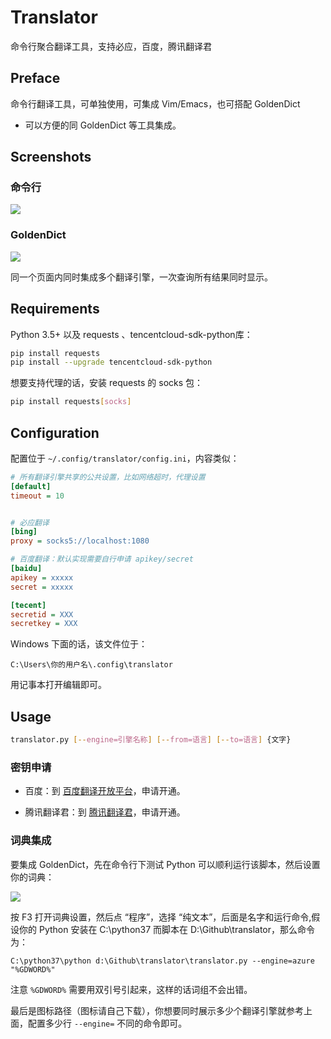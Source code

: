 # Translator

命令行聚合翻译工具，支持必应，百度，腾讯翻译君

## Preface

命令行翻译工具，可单独使用，可集成 Vim/Emacs，也可搭配 GoldenDict

- 可以方便的同 GoldenDict 等工具集成。

## Screenshots

### 命令行

![](images/linux.png)

### GoldenDict

![](images/goldendict.png)

同一个页面内同时集成多个翻译引擎，一次查询所有结果同时显示。

## Requirements

Python 3.5+ 以及 requests 、tencentcloud-sdk-python库：

```bash
pip install requests
pip install --upgrade tencentcloud-sdk-python
```

想要支持代理的话，安装 requests 的 socks 包：

```bash
pip install requests[socks]
```


## Configuration

配置位于 `~/.config/translator/config.ini`，内容类似：

```ini
# 所有翻译引擎共享的公共设置，比如网络超时，代理设置
[default]
timeout = 10


# 必应翻译
[bing]
proxy = socks5://localhost:1080

# 百度翻译：默认实现需要自行申请 apikey/secret
[baidu]
apikey = xxxxx
secret = xxxxx

[tecent]
secretid = XXX
secretkey = XXX


```

Windows 下面的话，该文件位于：

    C:\Users\你的用户名\.config\translator

用记事本打开编辑即可。

## Usage

```bash
translator.py [--engine=引擎名称] [--from=语言] [--to=语言] {文字}
```

### 密钥申请


- 百度：到 [百度翻译开放平台](http://api.fanyi.baidu.com/api/trans/product/index)，申请开通。

- 腾讯翻译君：到 [腾讯翻译君](https://fanyi.qq.com/translateapi)，申请开通。


### 词典集成

要集成 GoldenDict，先在命令行下测试 Python 可以顺利运行该脚本，然后设置你的词典：

![](images/setup.png)

按 F3 打开词典设置，然后点 “程序”，选择 “纯文本”，后面是名字和运行命令,假设你的 Python 安装在 C:\python37 而脚本在 D:\Github\translator，那么命令为：

    C:\python37\python d:\Github\translator\translator.py --engine=azure "%GDWORD%"

注意 `%GDWORD%` 需要用双引号引起来，这样的话词组不会出错。

最后是图标路径（图标请自己下载），你想要同时展示多少个翻译引擎就参考上面，配置多少行 `--engine=` 不同的命令即可。


